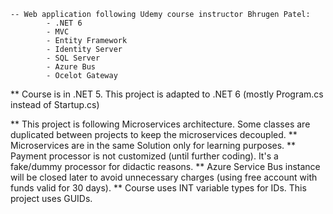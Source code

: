 	-- Web application following Udemy course instructor Bhrugen Patel:
			- .NET 6
			- MVC
			- Entity Framework
			- Identity Server
			- SQL Server
			- Azure Bus
			- Ocelot Gateway

** Course is in .NET 5. This project is adapted to .NET 6 (mostly Program.cs instead of Startup.cs)

** This project is following Microservices architecture. Some classes are duplicated between projects to keep the microservices decoupled.
** Microservices are in the same Solution only for learning purposes.
** Payment processor is not customized (until further coding). It's a fake/dummy processor for didactic reasons.
** Azure Service Bus instance will be closed later to avoid unnecessary charges (using free account with funds valid for 30 days).
** Course uses INT variable types for IDs. This project uses GUIDs.
